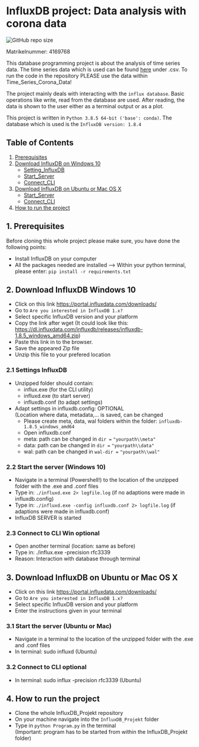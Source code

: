 # InfluxDB project: Data analysis with corona data

![GitHub repo size](https://img.shields.io/github/repo-size/TAsUjxnMIL/InfluxDB_Projekt)

Matrikelnummer: 4169768

This database programming project is about the analysis of time series data.
The time series data which is used can be found [here](https://ourworldindata.org/coronavirus-source-data) under .csv.
To run the code in the repository PLEASE use the data within Time_Series_Corona_Data!

The project mainly deals with interacting with the `influx database`. Basic operations like write, read from the database are 
used. After reading, the data is shown to the user either as a terminal output or as a plot. 

This project is written in `Python 3.8.5 64-bit ('base': conda)`. The database which is used is the `InfluxDB version: 1.8.4`

## Table of Contents
1. [Prerequisites](#1.-Prerequisites)
2. [Download InfluxDB on Windows 10](#2.-Download-InfluxDB-Windows-10)
    * [Setting_InfluxDB](#2.1-Settings-InfluxDB)
    * [Start_Server](#2.2-Start-the-server-(Windows-10))
    * [Connect_CLI](#2.3-Connect-to-CLI-Win-optional)
3. [Download InfluxDB on Ubuntu or Mac OS X](#3.-Download-InfluxDB-on-Ubuntu-or-Mac-OS-X)
    * [Start_Server](#3.1-Start-the-server-(Ubuntu-or-Mac))
    * [Connect_CLI](#3.2-Connect-to-CLI-optional)
4. [How to run the project](#4.-How-to-run-the-project)


## 1. Prerequisites 

Before cloning this whole project please make sure, you have done the following points:
* Install InfluxDB on your computer
* All the packages needed are installed
  --> Within your python terminal, please enter: `pip install -r requirements.txt`

## 2. Download InfluxDB Windows 10
* Click on this link <https://portal.influxdata.com/downloads/>
* Go to `Are you interested in InfluxDB 1.x?` 
* Select specific InfluxDB version and your platform 
* Copy the link after wget
  (It could look like this: https://dl.influxdata.com/influxdb/releases/influxdb-1.8.5_windows_amd64.zip)
* Paste this link in to the browser. 
* Save the appeared Zip file 
* Unzip this file to your prefered location

### 2.1 Settings InfluxDB
* Unzipped folder should contain:  
    * influx.exe (for the CLI utility)
    * influxd.exe (to start server)
    * influxdb.conf (to adapt settings)
* Adapt settings in influxdb.config: OPTIONAL \
(Location where data, metadata,... is saved, can be changed 
    * Please create meta, data, wal folders within the folder: `influxdb-1.8.5_windows_amd64`
    * Open influxdb.conf
    * meta: path can be changed in `dir =` `"yourpath\\meta"`
    * data: path can be changed in `dir =` `"yourpath\\data"` 
    * wal: path can be changed in `wal-dir =` `"yourpath\\wal"` 

### 2.2 Start the server (Windows 10)
* Navigate in a terminal (Powershell!) to the location of the unzipped folder with the .exe and .conf files
* Type in: `./influxd.exe 2> logfile.log` (if no adaptions were made in influxdb.config)
* Type in: `./influxd.exe -config influxdb.conf 2> logfile.log` (if adaptions were made in influxdb.conf)
* InfluxDB SERVER is started

### 2.3 Connect to CLI Win optional
* Open another terminal (location: same as before)
* Type in: ./influx.exe -precision rfc3339 
* Reason: Interaction with database through terminal
    
    
## 3. Download InfluxDB on Ubuntu or Mac OS X
* Click on this link <https://portal.influxdata.com/downloads/>
* Go to `Are you interested in InfluxDB 1.x?` 
* Select specific InfluxDB version and your platform 
* Enter the instructions given in your terminal

### 3.1 Start the server (Ubuntu or Mac)
* Navigate in a terminal to the location of the unzipped folder with the .exe and .conf files
* In terminal: sudo influxd (Ubuntu)

### 3.2 Connect to CLI optional
* In terminal: sudo influx -precision rfc3339 (Ubuntu)


## 4. How to run the project
* Clone the whole InfluxDB_Projekt repository 
* On your machine navigate into the `InfluxDB_Projekt` folder
* Type in `python Program.py` in the terminal \
(Important: program has to be started from within the InfluxDB_Projekt folder)
